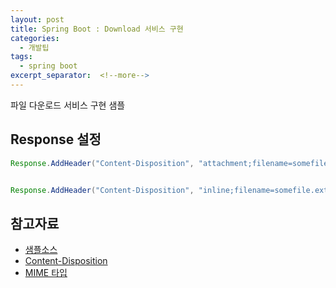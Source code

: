 ```yaml
---
layout: post
title: Spring Boot : Download 서비스 구현
categories:
  - 개발팁
tags:
  - spring boot 
excerpt_separator:  <!--more-->
---
```


파일 다운로드 서비스 구현 샘플
<!--more-->


## Response 설정 
```java
Response.AddHeader("Content-Disposition", "attachment;filename=somefile.ext")


Response.AddHeader("Content-Disposition", "inline;filename=somefile.ext")
```

## 참고자료
* [샘플소스](https://www.boraji.com/spring-mvc-4-file-download-example)
* [Content-Disposition](https://stackoverflow.com/questions/1395151/content-dispositionwhat-are-the-differences-between-inline-and-attachment)
* [MIME 타입](https://developer.mozilla.org/ko/docs/Web/HTTP/Basics_of_HTTP/MIME_types)
